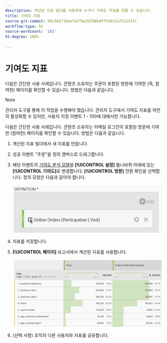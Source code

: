 ```yaml
---
description: 계산된 지표 빌더를 사용하여 누구나 기여도 지표를 만들 수 있습니다.
title: 기여도 지표
source-git-commit: 50c56d718ae7a7f6e3d788b9f755831a7522337c
workflow-type: ht
source-wordcount: '163'
ht-degree: 100%

---
```


# 기여도 지표

다음은 간단한 사용 사례입니다. 콘텐츠 소유자는 주문이 포함된 방문에 기여한 (즉, 참여한) 페이지를 확인할 수 있습니다.  방법은 다음과 같습니다.

>[!NOTE]
>
>관리자 도구를 통해 이 작업을 수행해야 했습니다. 관리자 도구에서 기여도 지표를 여전히 활성화할 수 있지만, 사용자 지정 이벤트 1 - 100에 대해서만 가능합니다.

다음은 간단한 사용 사례입니다. 콘텐츠 소유자는 이메일 로그인이 포함된 방문에 기여한 (참여한) 페이지를 확인할 수 있습니다. 방법은 다음과 같습니다.

1. 계산된 지표 빌더에서 새 지표를 만듭니다.
1. 성공 이벤트 &quot;주문&quot;을 정의 캔버스로 드래그합니다.
1. 해당 이벤트의 [기여도 분석 모델](/help/components/calc-metrics/cm-workflow/m-metric-type-alloc.md)을 **[!UICONTROL 설정]** 톱니바퀴 아래에 있는 **[!UICONTROL 기여도]**&#x200B;로 변경합니다. **[!UICONTROL 방문]** 전환 확인을 선택합니다. 정의 모양은 다음과 같아야 합니다.

   ![](assets/participation.png)

1. 지표를 저장합니다.
1. **[!UICONTROL 페이지]** 보고서에서 계산된 지표를 사용합니다.

   ![](assets/participation-pages.png)

1.  (선택 사항) 조직의 다른 사용자와 지표를 공유합니다.

